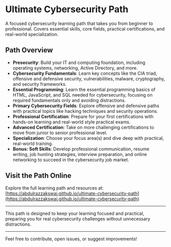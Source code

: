 # Ultimate Cybersecurity Path

A focused cybersecurity learning path that takes you from beginner to professional. Covers essential skills, core fields, practical certifications, and real-world specialization.

## Path Overview

- **Presecurity**: Build your IT and computing foundation, including operating systems, networking, Active Directory, and more.
- **Cybersecurity Fundamentals**: Learn key concepts like the CIA triad, offensive and defensive security, vulnerabilities, malware, cryptography, and security frameworks.
- **Essential Programming**: Learn the essential programming basics of HTML, JavaScript, and SQL needed for cybersecurity, focusing on required fundamentals only and avoiding distractions.
- **Primary Cybersecurity Fields**: Explore offensive and defensive paths with practical topics like hacking techniques and security operations.
- **Professional Certification**: Prepare for your first certifications with hands-on learning and real-world style practical exams.
- **Advanced Certification**: Take on more challenging certifications to move from junior to senior professional level.
- **Specialization**: Choose your focus area(s) and dive deep with practical, real-world training.
- **Bonus: Soft Skills**: Develop professional communication, resume writing, job hunting strategies, interview preparation, and online networking to succeed in the cybersecurity job market. 

## Visit the Path Online

Explore the full learning path and resources at:  
[https://abdulrazzakswai.github.io/ultimate-cybersecurity-path](https://abdulrazzakswai.github.io/ultimate-cybersecurity-path)

---

This path is designed to keep your learning focused and practical, preparing you for real cybersecurity challenges without unnecessary distractions.

---

Feel free to contribute, open issues, or suggest improvements!
